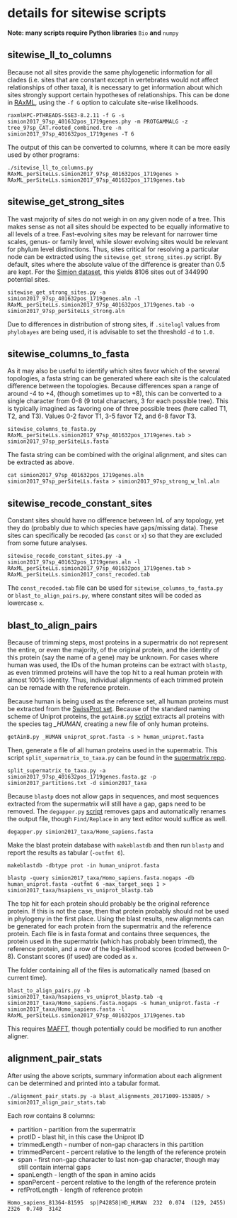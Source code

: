 # details for sitewise scripts #
**Note: many scripts require Python libraries** `Bio` **and** `numpy`

## sitewise_ll_to_columns ##
Because not all sites provide the same phylogenetic information for all clades (i.e. sites that are constant except in vertebrates would not affect relationships of other taxa), it is necessary to get information about which sites strongly support certain hypotheses of relationships. This can be done in [RAxML](https://sco.h-its.org/exelixis/web/software/raxml/index.html), using the `-f G` option to calculate site-wise likelihoods.

`raxmlHPC-PTHREADS-SSE3-8.2.11 -f G -s simion2017_97sp_401632pos_1719genes.phy -m PROTGAMMALG -z tree_97sp_CAT.rooted_combined.tre -n simion2017_97sp_401632pos_1719genes -T 6`

The output of this can be converted to columns, where it can be more easily used by other programs:

`./sitewise_ll_to_columns.py RAxML_perSiteLLs.simion2017_97sp_401632pos_1719genes > RAxML_perSiteLLs.simion2017_97sp_401632pos_1719genes.tab`

## sitewise_get_strong_sites ##
The vast majority of sites do not weigh in on any given node of a tree. This makes sense as not all sites should be expected to be equally informative to all levels of a tree. Fast-evolving sites may be relevant for narrower time scales, genus- or family level, while slower evolving sites would be relevant for phylum level distinctions. Thus, sites critical for resolving a particular node can be extracted using the `sitewise_get_strong_sites.py` script. By default, sites where the absolute value of the difference is greater than 0.5 are kept. For the [Simion dataset](https://github.com/psimion/SuppData_Metazoa_2017), this yields 8106 sites out of 344990 potential sites.

`sitewise_get_strong_sites.py -a simion2017_97sp_401632pos_1719genes.aln -l RAxML_perSiteLLs.simion2017_97sp_401632pos_1719genes.tab -o simion2017_97sp_perSiteLLs_strong.aln`

Due to differences in distribution of strong sites, if `.sitelogl` values from `phylobayes` are being used, it is advisable to set the threshold `-d` to `1.0`.

## sitewise_columns_to_fasta ##
As it may also be useful to identify which sites favor which of the several topologies, a fasta string can be generated where each site is the calculated difference between the topologies. Because differences span a range of around -4 to +4, (though sometimes up to +8), this can be converted to a single character from 0-8 (9 total characters, 3 for each possible tree). This is typically imagined as favoring one of three possible trees (here called T1, T2, and T3). Values 0-2 favor T1, 3-5 favor T2, and 6-8 favor T3.

``sitewise_columns_to_fasta.py RAxML_perSiteLLs.simion2017_97sp_401632pos_1719genes.tab > simion2017_97sp_perSiteLLs.fasta``

The fasta string can be combined with the original alignment, and sites can be extracted as above.

``cat simion2017_97sp_401632pos_1719genes.aln simion2017_97sp_perSiteLLs.fasta > simion2017_97sp_strong_w_lnl.aln``

## sitewise_recode_constant_sites ##
Constant sites should have no difference between lnL of any topology, yet they do (probably due to which species have gaps/missing data). These sites can specifically be recoded (as `const` or `x`) so that they are excluded from some future analyses.

`sitewise_recode_constant_sites.py -a simion2017_97sp_401632pos_1719genes.aln -l RAxML_perSiteLLs.simion2017_97sp_401632pos_1719genes.tab > RAxML_perSiteLLs.simion2017_const_recoded.tab`

The `const_recoded.tab` file can be used for `sitewise_columns_to_fasta.py` or `blast_to_align_pairs.py`, where constant sites will be coded as lowercase `x`.

## blast_to_align_pairs ##
Because of trimming steps, most proteins in a supermatrix do not represent the entire, or even the majority, of the original protein, and the identity of this protein (say the name of a gene) may be unknown. For cases where human was used, the IDs of the human proteins can be extract with `blastp`, as even trimmed proteins will have the top hit to a real human protein with almost 100% identity. Thus, individual alignments of each trimmed protein can be remade with the reference protein.

Because human is being used as the reference set, all human proteins must be extracted from the [SwissProt set](http://www.uniprot.org/downloads). Because of the standard naming scheme of Uniprot proteins, the `getAinB.py` [script](https://bitbucket.org/wrf/sequences/src) extracts all proteins with the species tag *_HUMAN*, creating a new file of only human proteins.

`getAinB.py _HUMAN uniprot_sprot.fasta -s > human_uniprot.fasta`

Then, generate a file of all human proteins used in the supermatrix. This script `split_supermatrix_to_taxa.py` can be found in the [supermatrix repo](https://github.com/wrf/supermatrix).

`split_supermatrix_to_taxa.py -a simion2017_97sp_401632pos_1719genes.fasta.gz -p simion2017_partitions.txt -d simion2017_taxa`

Because `blastp` does not allow gaps in sequences, and most sequences extracted from the supermatrix will still have a gap, gaps need to be removed. The `degapper.py` [script](https://bitbucket.org/wrf/sequences/src) removes gaps and automatically renames the output file, though `Find/Replace` in any text editor would suffice as well.

`degapper.py simion2017_taxa/Homo_sapiens.fasta`

Make the blast protein database with `makeblastdb` and then run `blastp` and report the results as tabular (`-outfmt 6`).

`makeblastdb -dbtype prot -in human_uniprot.fasta`

`blastp -query simion2017_taxa/Homo_sapiens.fasta.nogaps -db human_uniprot.fasta -outfmt 6 -max_target_seqs 1 > simion2017_taxa/hsapiens_vs_uniprot_blastp.tab`

The top hit for each protein should probably be the original reference protein. If this is not the case, then that protein probably should not be used in phylogeny in the first place. Using the blast results, new alignments can be generated for each protein from the supermatrix and the reference protein. Each file is in fasta format and contains three sequences, the protein used in the supermatrix (which has probably been trimmed), the reference protein, and a row of the log-likelihood scores (coded between 0-8). Constant scores (if used) are coded as `x`.

The folder containing all of the files is automatically named (based on current time).

`blast_to_align_pairs.py -b simion2017_taxa/hsapiens_vs_uniprot_blastp.tab -q simion2017_taxa/Homo_sapiens.fasta.nogaps -s human_uniprot.fasta -r simion2017_taxa/Homo_sapiens.fasta -l RAxML_perSiteLLs.simion2017_97sp_401632pos_1719genes.tab`

This requires [MAFFT](http://mafft.cbrc.jp/alignment/software/source.html), though potentially could be modified to run another aligner.

## alignment_pair_stats ##
After using the above scripts, summary information about each alignment can be determined and printed into a tabular format.

`./alignment_pair_stats.py -a blast_alignments_20171009-153805/ > simion2017_align_pair_stats.tab`

Each row contains 8 columns:

* partition - partition from the supermatrix
* protID - blast hit, in this case the Uniprot ID
* trimmedLength - number of non-gap characters in this partition
* trimmedPercent - percent relative to the length of the reference protein
* span - first non-gap character to last non-gap character, though may still contain internal gaps
* spanLength - length of the span in amino acids
* spanPercent - percent relative to the length of the reference protein
* refProtLength - length of reference protein

`Homo_sapiens_81364-81595  sp|P42858|HD_HUMAN  232  0.074  (129, 2455)  2326  0.740  3142`

